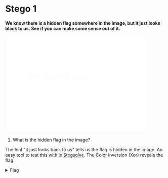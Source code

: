 #  Stego 1

#### We know there is a hidden flag somewhere in the image, but it just looks black to us. See if you can make some sense out of it.

![](Stego_1.png)

1. What is the hidden flag in the image?

The hint "it just looks back to us" tells us the flag is hidden in the image. An easy tool to test this with is [Stegsolve](http://www.caesum.com/handbook/Stegsolve.jar). The Color inversion (Xor) reveals the flag.

<details>
<summary>Flag</summary>

![](Stego_1_flag.png)
</details>


